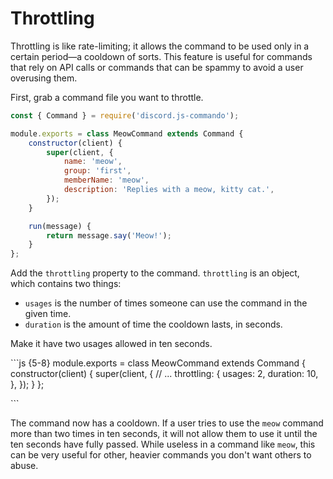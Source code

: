 # Throttling

Throttling is like rate-limiting; it allows the command to be used only in a certain period—a cooldown of sorts. This feature is useful for commands that rely on API calls or commands that can be spammy to avoid a user overusing them.

First, grab a command file you want to throttle.

```javascript
const { Command } = require('discord.js-commando');

module.exports = class MeowCommand extends Command {
    constructor(client) {
        super(client, {
            name: 'meow',
            group: 'first',
            memberName: 'meow',
            description: 'Replies with a meow, kitty cat.',
        });
    }

    run(message) {
        return message.say('Meow!');
    }
};
```

Add the `throttling` property to the command. `throttling` is an object, which contains two things:

* `usages` is the number of times someone can use the command in the given time.
* `duration` is the amount of time the cooldown lasts, in seconds.

Make it have two usages allowed in ten seconds.

\`\`\`js {5-8} module.exports = class MeowCommand extends Command { constructor\(client\) { super\(client, { // ... throttling: { usages: 2, duration: 10, }, }\); } };

\`\`\`

The command now has a cooldown. If a user tries to use the `meow` command more than two times in ten seconds, it will not allow them to use it until the ten seconds have fully passed. While useless in a command like `meow`, this can be very useful for other, heavier commands you don't want others to abuse.

